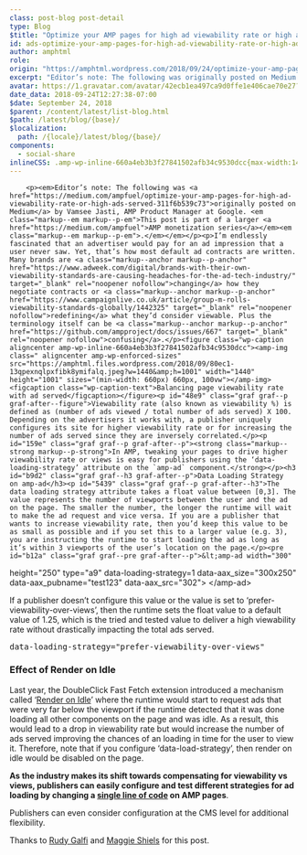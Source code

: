 ```yaml
---
class: post-blog post-detail
type: Blog
$title: "Optimize your AMP pages for high ad viewability rate or high ads served"
id: ads-optimize-your-amp-pages-for-high-ad-viewability-rate-or-high-ads-served
author: amphtml
role: 
origin: "https://amphtml.wordpress.com/2018/09/24/optimize-your-amp-pages-for-high-ad-viewability-rate-or-high-ads-served/amp/"
excerpt: "Editor’s note: The following was originally posted on Medium by Vamsee Jasti, AMP Product Manager at Google. This post is part of a larger AMP monetization series. I’m endlessly fascinated that an advertiser would pay for an ad impression that a user never saw. Yet, that’s how most default ad contracts are written. Many brands are changing how they negotiate [&#8230;]"
avatar: https://1.gravatar.com/avatar/42ecb1ea497ca9d0ffe1e406cae70e27?s=96&d=identicon&r=G
date_data: 2018-09-24T12:27:38-07:00
$date: September 24, 2018
$parent: /content/latest/list-blog.html
$path: /latest/blog/{base}/
$localization:
  path: /{locale}/latest/blog/{base}/
components:
  - social-share
inlineCSS: .amp-wp-inline-660a4eb3b3f27841502afb34c9530dcc{max-width:1440px;}
---
```


<div class="amp-wp-article-content">

		<p><em>Editor’s note: The following was <a href="https://medium.com/ampfuel/optimize-your-amp-pages-for-high-ad-viewability-rate-or-high-ads-served-311f6b539c73">originally posted on Medium</a> by Vamsee Jasti, AMP Product Manager at Google. <em class="markup--em markup--p-em">This post is part of a larger <a href="https://medium.com/ampfuel">AMP monetization series</a></em><em class="markup--em markup--p-em">.</em></em></p><p>I’m endlessly fascinated that an advertiser would pay for an ad impression that a user never saw. Yet, that’s how most default ad contracts are written. Many brands are <a class="markup--anchor markup--p-anchor" href="https://www.adweek.com/digital/brands-with-their-own-viewability-standards-are-causing-headaches-for-the-ad-tech-industry/" target="_blank" rel="noopener nofollow">changing</a> how they negotiate contracts or <a class="markup--anchor markup--p-anchor" href="https://www.campaignlive.co.uk/article/group-m-rolls-viewability-standards-globally/1442325" target="_blank" rel="noopener nofollow">redefining</a> what they’d consider viewable. Plus the terminology itself can be <a class="markup--anchor markup--p-anchor" href="https://github.com/ampproject/docs/issues/667" target="_blank" rel="noopener nofollow">confusing</a>.</p><figure class="wp-caption aligncenter amp-wp-inline-660a4eb3b3f27841502afb34c9530dcc"><amp-img class=" aligncenter amp-wp-enforced-sizes" src="https://amphtml.files.wordpress.com/2018/09/80ec1-13qpexnqlpxfibk8ymifalq.jpeg?w=1440&amp;h=1001" width="1440" height="1001" sizes="(min-width: 660px) 660px, 100vw"></amp-img><figcaption class="wp-caption-text">Balancing page viewability rate with ad served</figcaption></figure><p id="48e9" class="graf graf--p graf-after--figure">Viewability rate (also known as viewability %) is defined as (number of ads viewed / total number of ads served) X 100. Depending on the advertisers it works with, a publisher uniquely configures its site for higher viewability rate or for increasing the number of ads served since they are inversely correlated.</p><p id="159e" class="graf graf--p graf-after--p"><strong class="markup--strong markup--p-strong">In AMP, tweaking your pages to drive higher viewability rate or views is easy for publishers using the ‘data-loading-strategy’ attribute on the `amp-ad` component.</strong></p><h3 id="b9d2" class="graf graf--h3 graf-after--p">Data Loading Strategy on amp-ad</h3><p id="5439" class="graf graf--p graf-after--h3">The data loading strategy attribute takes a float value between [0,3]. The value represents the number of viewports between the user and the ad on the page. The smaller the number, the longer the runtime will wait to make the ad request and vice versa. If you are a publisher that wants to increase viewability rate, then you’d keep this value to be as small as possible and if you set this to a larger value (e.g. 3), you are instructing the runtime to start loading the ad as long as it’s within 3 viewports of the user’s location on the page.</p><pre id="b12a" class="graf graf--pre graf-after--p">&lt;amp-ad width="300"
  height="250"
  type="a9"
  data-loading-strategy=1
  data-aax_size="300x250"
  data-aax_pubname="test123"
  data-aax_src="302"&gt;
&lt;/amp-ad&gt;</pre><p>If a publisher doesn’t configure this value or the value is set to ‘prefer-viewability-over-views’, then the runtime sets the float value to a default value of 1.25, which is the tried and tested value to deliver a high viewability rate without drastically impacting the total ads served.</p><pre id="58a1" class="graf graf--pre graf-after--p">data-loading-strategy="prefer-viewability-over-views"</pre><h3 id="113b" class="graf graf--h3 graf-after--pre">Effect of Render on Idle</h3><p id="3604" class="graf graf--p graf-after--h3">Last year, the DoubleClick Fast Fetch extension introduced a mechanism called ‘<a class="markup--anchor markup--p-anchor" href="https://www.ampproject.org/latest/blog/faster-ads-with-render-on-idle/" target="_blank" rel="nofollow noopener">Render on Idle</a>’ where the runtime would start to request ads that were very far below the viewport if the runtime detected that it was done loading all other components on the page and was idle. As a result, this would lead to a drop in viewability rate but would increase the number of ads served improving the chances of an loading in time for the user to view it. Therefore, note that if you configure ‘data-load-strategy’, then render on idle would be disabled on the page.</p><p id="1b6a" class="graf graf--p graf-after--p"><strong class="markup--strong markup--p-strong">As the industry makes its shift towards compensating for viewability vs views, publishers can easily configure and test different strategies for ad loading by changing a </strong><a class="markup--anchor markup--p-anchor" href="https://www.ampproject.org/docs/reference/components/amp-ad#data-loading-strategy-%28optional%29" target="_blank" rel="nofollow noopener"><strong class="markup--strong markup--p-strong">single line of code</strong></a><strong class="markup--strong markup--p-strong"> on AMP pages</strong>.</p><p id="8c6d" class="graf graf--p graf-after--p graf--trailing">Publishers can even consider configuration at the CMS level for additional flexibility.</p><p><span>Thanks to</span> <a class="link u-baseColor--link" href="https://medium.com/@rudygalfi?source=post_page">Rudy Galfi</a> and <a class="link u-baseColor--link" href="https://medium.com/@maggieshiels?source=post_page">Maggie Shiels</a> for this post.</p>	</div>

	

</div>

